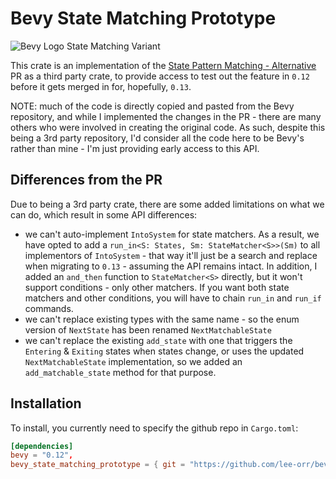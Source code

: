 # Bevy State Matching Prototype

![Bevy Logo State Matching Variant](/assets/icon.png)

This crate is an implementation of the [State Pattern Matching - Alternative](https://github.com/bevyengine/bevy/pull/10088) PR as a third party crate, to provide access to test out the feature in `0.12` before it gets merged in for, hopefully, `0.13`.

NOTE: much of the code is directly copied and pasted from the Bevy repository, and while I implemented the changes in the PR - there are many others who were involved in creating the original code. As such, despite this being a 3rd party repository, I'd consider all the code here to be Bevy's rather than mine - I'm just providing early access to this API.

## Differences from the PR

Due to being a 3rd party crate, there are some added limitations on what we can do, which result in some API differences:

- we can't auto-implement `IntoSystem` for state matchers. As a result, we have opted to add a `run_in<S: States, Sm: StateMatcher<S>>(Sm)` to all implementors of `IntoSystem` - that way it'll just be a search and replace when migrating to `0.13` - assuming the API remains intact. In addition, I added an `and_then` function to `StateMatcher<S>` directly, but it won't support conditions - only other matchers. If you want both state matchers  and other conditions, you will have to chain `run_in` and `run_if` commands.
- we can't replace existing types with the same name - so the enum version of `NextState` has been renamed `NextMatchableState`
- we can't replace the existing `add_state` with one that triggers the `Entering` & `Exiting` states when states change, or uses the updated `NextMatchableState` implementation, so we added an `add_matchable_state` method for that purpose.

## Installation

To install, you currently need to specify the github repo in `Cargo.toml`:

```toml
[dependencies]
bevy = "0.12",
bevy_state_matching_prototype = { git = "https://github.com/lee-orr/bevy-state-match-prototype" }
```
